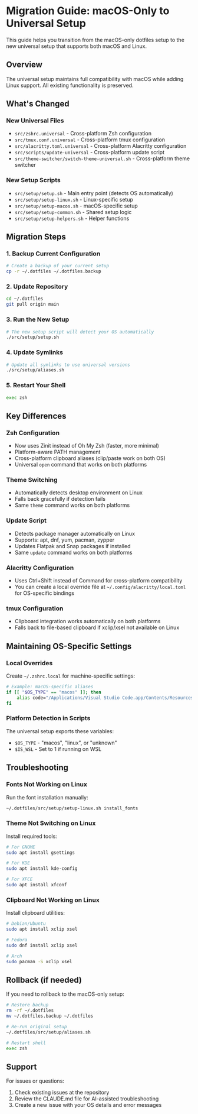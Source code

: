# Migration Guide: macOS-Only to Universal Setup

This guide helps you transition from the macOS-only dotfiles setup to the new universal setup that supports both macOS and Linux.

## Overview

The universal setup maintains full compatibility with macOS while adding Linux support. All existing functionality is preserved.

## What's Changed

### New Universal Files
- `src/zshrc.universal` - Cross-platform Zsh configuration
- `src/tmux.conf.universal` - Cross-platform tmux configuration  
- `src/alacritty.toml.universal` - Cross-platform Alacritty configuration
- `src/scripts/update-universal` - Cross-platform update script
- `src/theme-switcher/switch-theme-universal.sh` - Cross-platform theme switcher

### New Setup Scripts
- `src/setup/setup.sh` - Main entry point (detects OS automatically)
- `src/setup/setup-linux.sh` - Linux-specific setup
- `src/setup/setup-macos.sh` - macOS-specific setup
- `src/setup/setup-common.sh` - Shared setup logic
- `src/setup/setup-helpers.sh` - Helper functions

## Migration Steps

### 1. Backup Current Configuration
```bash
# Create a backup of your current setup
cp -r ~/.dotfiles ~/.dotfiles.backup
```

### 2. Update Repository
```bash
cd ~/.dotfiles
git pull origin main
```

### 3. Run the New Setup
```bash
# The new setup script will detect your OS automatically
./src/setup/setup.sh
```

### 4. Update Symlinks
```bash
# Update all symlinks to use universal versions
./src/setup/aliases.sh
```

### 5. Restart Your Shell
```bash
exec zsh
```

## Key Differences

### Zsh Configuration
- Now uses Zinit instead of Oh My Zsh (faster, more minimal)
- Platform-aware PATH management
- Cross-platform clipboard aliases (clip/paste work on both OS)
- Universal `open` command that works on both platforms

### Theme Switching
- Automatically detects desktop environment on Linux
- Falls back gracefully if detection fails
- Same `theme` command works on both platforms

### Update Script
- Detects package manager automatically on Linux
- Supports: apt, dnf, yum, pacman, zypper
- Updates Flatpak and Snap packages if installed
- Same `update` command works on both platforms

### Alacritty Configuration
- Uses Ctrl+Shift instead of Command for cross-platform compatibility
- You can create a local override file at `~/.config/alacritty/local.toml` for OS-specific bindings

### tmux Configuration
- Clipboard integration works automatically on both platforms
- Falls back to file-based clipboard if xclip/xsel not available on Linux

## Maintaining OS-Specific Settings

### Local Overrides
Create `~/.zshrc.local` for machine-specific settings:
```bash
# Example: macOS-specific aliases
if [[ "$OS_TYPE" == "macos" ]]; then
    alias code="/Applications/Visual Studio Code.app/Contents/Resources/app/bin/code"
fi
```

### Platform Detection in Scripts
The universal setup exports these variables:
- `$OS_TYPE` - "macos", "linux", or "unknown"
- `$IS_WSL` - Set to 1 if running on WSL

## Troubleshooting

### Fonts Not Working on Linux
Run the font installation manually:
```bash
~/.dotfiles/src/setup/setup-linux.sh install_fonts
```

### Theme Not Switching on Linux
Install required tools:
```bash
# For GNOME
sudo apt install gsettings

# For KDE
sudo apt install kde-config

# For XFCE
sudo apt install xfconf
```

### Clipboard Not Working on Linux
Install clipboard utilities:
```bash
# Debian/Ubuntu
sudo apt install xclip xsel

# Fedora
sudo dnf install xclip xsel

# Arch
sudo pacman -S xclip xsel
```

## Rollback (if needed)

If you need to rollback to the macOS-only setup:
```bash
# Restore backup
rm -rf ~/.dotfiles
mv ~/.dotfiles.backup ~/.dotfiles

# Re-run original setup
~/.dotfiles/src/setup/aliases.sh

# Restart shell
exec zsh
```

## Support

For issues or questions:
1. Check existing issues at the repository
2. Review the CLAUDE.md file for AI-assisted troubleshooting
3. Create a new issue with your OS details and error messages